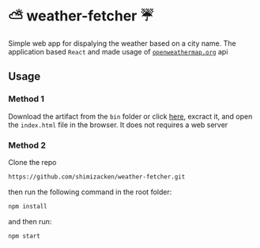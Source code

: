 # ⛅️ weather-fetcher ☔️
Simple web app for dispalying the weather based on a city name. The application based `React` and made usage of [`openweathermap.org`](https://www.openweathermap.org/) api

## Usage
### Method 1  
Download the artifact from the `bin` folder or click [here](https://github.com/shimizacken/weather-fetcher/blob/master/bin/weather-fetcher.zip), excract it, and open the `index.html` file in the browser. It does not requires a web server

### Method 2  
Clone the repo
```bash
https://github.com/shimizacken/weather-fetcher.git
```
then run the following command in the root folder:
```bash
npm install
```
and then run:
```bash
npm start
```
